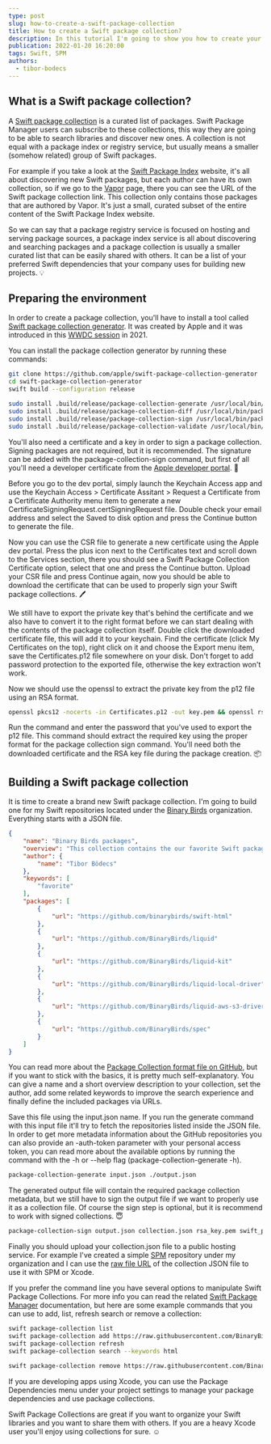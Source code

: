 ```yaml
---
type: post
slug: how-to-create-a-swift-package-collection
title: How to create a Swift package collection?
description: In this tutorial I'm going to show you how to create your own package collection from your favorite Swift libraries.
publication: 2022-01-20 16:20:00
tags: Swift, SPM
authors:
  - tibor-bodecs
---
```


## What is a Swift package collection?

A [Swift package collection](https://github.com/apple/swift-evolution/blob/main/proposals/0291-package-collections.md) is a curated list of packages. Swift Package Manager users can subscribe to these collections, this way they are going to be able to search libraries and discover new ones. A collection is not equal with a package index or registry service, but usually means a smaller (somehow related) group of Swift packages.

For example if you take a look at the [Swift Package Index](https://swiftpackageindex.com/) website, it's all about discovering new Swift packages, but each author can have its own collection, so if we go to the [Vapor](https://swiftpackageindex.com/vapor) page, there you can see the URL of the Swift package collection link. This collection only contains those packages that are authored by Vapor. It's just a small, curated subset of the entire content of the Swift Package Index website.

So we can say that a package registry service is focused on hosting and serving package sources, a package index service is all about discovering and searching packages and a package collection is usually a smaller curated list that can be easily shared with others. It can be a list of your preferred Swift dependencies that your company uses for building new projects. 💡

## Preparing the environment

In order to create a package collection, you'll have to install a tool called [Swift package collection generator](https://github.com/apple/swift-package-collection-generator). It was created by Apple and it was introduced in this [WWDC session](https://developer.apple.com/videos/play/wwdc2021/10197/) in 2021.

You can install the package collection generator by running these commands:

```sh
git clone https://github.com/apple/swift-package-collection-generator
cd swift-package-collection-generator 
swift build --configuration release

sudo install .build/release/package-collection-generate /usr/local/bin/package-collection-generate
sudo install .build/release/package-collection-diff /usr/local/bin/package-collection-diff
sudo install .build/release/package-collection-sign /usr/local/bin/package-collection-sign
sudo install .build/release/package-collection-validate /usr/local/bin/package-collection-validate
```

You'll also need a certificate and a key in order to sign a package collection. Signing packages are not required, but it is recommended. The signature can be added with the package-collection-sign command, but first of all you'll need a developer certificate from the [Apple developer portal](https://developer.apple.com/account/resources/certificates/list). 🔨

Before you go to the dev portal, simply launch the Keychain Access app and use the Keychain Access > Certificate Assitant > Request a Certificate from a Certificate Authority menu item to generate a new CertificateSigningRequest.certSigningRequest file. Double check your email address and select the Saved to disk option and press the Continue button to generate the file.

Now you can use the CSR file to generate a new certificate using the Apple dev portal. Press the plus icon next to the Certificates text and scroll down to the Services section, there you should see a Swift Package Collection Certificate option, select that one and press the Continue button. Upload your CSR file and press Continue again, now you should be able to download the certificate that can be used to properly sign your Swift package collections. 🖊

We still have to export the private key that's behind the certificate and we also have to convert it to the right format before we can start dealing with the contents of the package collection itself. Double click the downloaded certificate file, this will add it to your keychain. Find the certificate (click My Certificates on the top), right click on it and choose the Export menu item, save the Certificates.p12 file somewhere on your disk. Don't forget to add password protection to the exported file, otherwise the key extraction won't work.

Now we should use the openssl to extract the private key from the p12 file using an RSA format.

```sh
openssl pkcs12 -nocerts -in Certificates.p12 -out key.pem && openssl rsa -in key.pem -out rsa_key.pem
```

Run the command and enter the password that you've used to export the p12 file. This command should extract the required key using the proper format for the package collection sign command. You'll need both the downloaded certificate and the RSA key file during the package creation. 📦

## Building a Swift package collection

It is time to create a brand new Swift package collection. I'm going to build one for my Swift repositories located under the [Binary Birds](https://github.com/binarybirds/) organization. Everything starts with a JSON file.

```json
{
    "name": "Binary Birds packages",
    "overview": "This collection contains the our favorite Swift packages.",
    "author": {
        "name": "Tibor Bödecs"
    },
    "keywords": [
        "favorite"
    ],
    "packages": [
        {
            "url": "https://github.com/binarybirds/swift-html"
        },
        {
            "url": "https://github.com/BinaryBirds/liquid"
        },
        {
            "url": "https://github.com/BinaryBirds/liquid-kit"
        },
        {
            "url": "https://github.com/BinaryBirds/liquid-local-driver"
        },
        {
            "url": "https://github.com/BinaryBirds/liquid-aws-s3-driver"
        },
        {
            "url": "https://github.com/BinaryBirds/spec"
        }
    ]
}
```

You can read more about the [Package Collection format file on GitHub](https://github.com/apple/swift-package-manager/blob/main/Sources/PackageCollectionsModel/Formats/v1.md), but if you want to stick with the basics, it is pretty much self-explanatory. You can give a name and a short overview description to your collection, set the author, add some related keywords to improve the search experience and finally define the included packages via URLs.

Save this file using the input.json name. If you run the generate command with this input file it'll try to fetch the repositories listed inside the JSON file. In order to get more metadata information about the GitHub repositories you can also provide an -auth-token parameter with your personal access token, you can read more about the available options by running the command with the -h or --help flag (package-collection-generate -h).

```sh
package-collection-generate input.json ./output.json
```

The generated output file will contain the required package collection metadata, but we still have to sign the output file if we want to properly use it as a collection file. Of course the sign step is optional, but it is recommend to work with signed collections. 😇

```sh
package-collection-sign output.json collection.json rsa_key.pem swift_package.cer
```

Finally you should upload your collection.json file to a public hosting service. For example I've created a simple [SPM](https://github.com/binarybirds/spm/) repository under my organization and I can use the [raw file URL](https://raw.githubusercontent.com/BinaryBirds/SPM/main/collection.json) of the collection JSON file to use it with SPM or Xcode.

If you prefer the command line you have several options to manipulate Swift Package Collections. For more info you can read the related [Swift Package Manager](https://github.com/apple/swift-package-manager/blob/main/Documentation/PackageCollections.md#remove-subcommand) documentation, but here are some example commands that you can use to add, list, refresh search or remove a collection:

```sh
swift package-collection list
swift package-collection add https://raw.githubusercontent.com/BinaryBirds/SPM/main/collection.json
swift package-collection refresh
swift package-collection search --keywords html

swift package-collection remove https://raw.githubusercontent.com/BinaryBirds/SPM/main/collection.json
```

If you are developing apps using Xcode, you can use the Package Dependencies menu under your project settings to manage your package dependencies and use package collections.

Swift Package Collections are great if you want to organize your Swift libraries and you want to share them with others. If you are a heavy Xcode user you'll enjoy using collections for sure. ☺️
